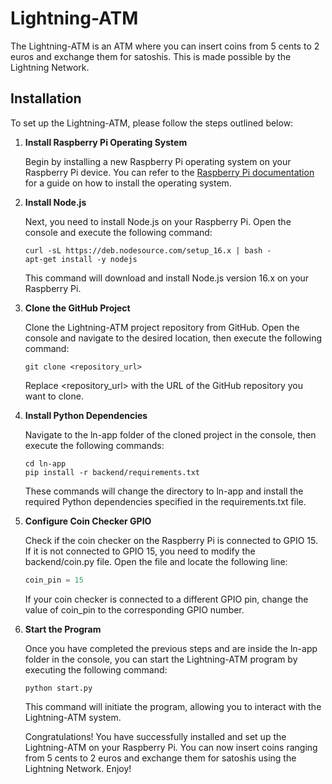 # Lightning-ATM

The Lightning-ATM is an ATM where you can insert coins from 5 cents to 2 euros and exchange them for satoshis. This is made possible by the Lightning Network. 

## Installation

To set up the Lightning-ATM, please follow the steps outlined below:

1. **Install Raspberry Pi Operating System**

   Begin by installing a new Raspberry Pi operating system on your Raspberry Pi device. You can refer to the [Raspberry Pi documentation](https://www.raspberrypi.com/documentation/computers/getting-started.html) for a guide on how to install the operating system.

2. **Install Node.js**

   Next, you need to install Node.js on your Raspberry Pi. Open the console and execute the following command:

   ```shell
   curl -sL https://deb.nodesource.com/setup_16.x | bash -
   apt-get install -y nodejs
   ```
   This command will download and install Node.js version 16.x on your Raspberry Pi.

3. **Clone the GitHub Project**

   Clone the Lightning-ATM project repository from GitHub. Open the console and navigate to the desired location, then execute the following command:

   ```shell
   git clone <repository_url>
   ```
   Replace <repository_url> with the URL of the GitHub repository you want to clone.

4. **Install Python Dependencies**

   Navigate to the ln-app folder of the cloned project in the console, then execute the following commands:

   ```shell
   cd ln-app
   pip install -r backend/requirements.txt
   ```
   
   These commands will change the directory to ln-app and install the required Python dependencies specified in the requirements.txt file.

5. **Configure Coin Checker GPIO**

   Check if the coin checker on the Raspberry Pi is connected to GPIO 15. If it is not connected to GPIO 15, you need to modify the backend/coin.py file. Open the file and    locate the following line:

   ```python
   coin_pin = 15
   ```
   If your coin checker is connected to a different GPIO pin, change the value of coin_pin to the corresponding GPIO number.

6. **Start the Program**

   Once you have completed the previous steps and are inside the ln-app folder in the console, you can start the Lightning-ATM program by executing the following command:

   ```shell
   python start.py
   ```
   This command will initiate the program, allowing you to interact with the Lightning-ATM system.

   Congratulations! You have successfully installed and set up the Lightning-ATM on your Raspberry Pi. You can now insert coins ranging from 5 cents to 2 euros and exchange    them for satoshis using the Lightning Network. Enjoy!
